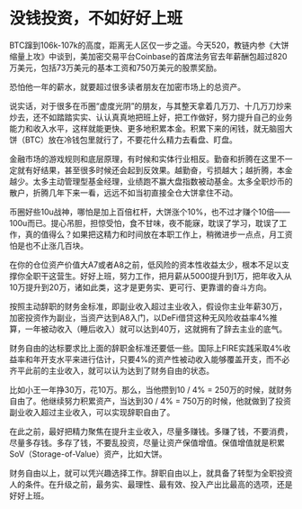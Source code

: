 # 没钱投资，不如好好上班

BTC蹿到106k-107k的高度，距离无人区仅一步之遥。今天520，教链内参《大饼缩量上攻》中谈到，美加密交易平台Coinbase的首席法务官去年薪酬包超过820万美元，包括73万美元的基本工资和750万美元的股票奖励。

恐怕他一年的薪水，就要超过很多读者朋友在加密市场上的总资产。

说实话，对于很多在币圈“虚度光阴”的朋友，与其整天拿着几万刀、十几万刀炒来炒去，还不如踏踏实实、认认真真地把班上好，把工作做好，努力提升自己的业务能力和收入水平，这样就能更快、更多地积累本金。积累下来的闲钱，就无脑囤大饼（BTC）放在冷钱包里就行了，不要花什么精力去看盘、盯盘。

金融市场的游戏规则和底层原理，有时候和实体行业相反。勤奋和折腾在这里不一定就有好结果，甚至很多时候还会起到反效果。越勤奋，亏损越大；越折腾，本金越少。太多主动管理型基金经理，业绩跑不赢大盘指数被动基金。太多全职炒币的散户，折腾几年下来一看，远远不如当初直接全仓大饼拿住不动。

币圈好些10u战神，哪怕是加上百倍杠杆，大饼涨个10%，也不过才赚个10倍——100u而已。提心吊胆，担惊受怕，食不甘味，夜不能寐，耽误了学习，耽误了工作，真的值得么？如果把这精力和时间放在本职工作上，稍微进步一点点，月工资怕是也不止涨几百块。

在你的仓位资产价值大A7或者A8之前，低风险的资本性收益太少，根本不足以支撑你全职干这营生。好好上班，努力工作，把月薪从5000提升到1万，把年收入从10万提升到20万，诸如此类，这才是更务实、更可行、更靠谱的奋斗方向。

按照主动辞职的财务金标准，即副业收入超过主业收入，假设你主业年薪30万，加密投资作为副业，当资产达到A8入门，以DeFi借贷这种无风险收益率4%推算，一年被动收入（睡后收入）就可以达到40万，这就拥有了辞去主业的底气。

财务自由的达标要求比上面的辞职金标准还要低一些。国际上FIRE实践采取4%收益率和年开支水平来进行估计，只要4%的资产性被动收入能够覆盖开支，而不必齐平此前的主业收入，就可以认为达到了财务自由的状态。

比如小王一年挣30万，花10万。那么，当他攒到10 / 4% = 250万的时候，就财务自由了。他继续努力积累资产，当达到30 / 4% = 750万的时候，他就做到了投资副业收入超过主业收入，可以实现辞职自由了。

在此之前，最好把精力聚焦在提升主业收入，尽量多赚钱。多赚了钱，不要消费，尽量多存钱。多存了钱，不要乱投资，尽量让资产保值增值。保值增值就是积累SoV（Storage-of-Value）资产，比如大饼。

财务自由以上，就可以凭兴趣选择工作。辞职自由以上，就具备了转型为全职投资人的条件。在升级之前，最务实、最理性、最有效、投入产出比最高的选项，还是好好上班。
